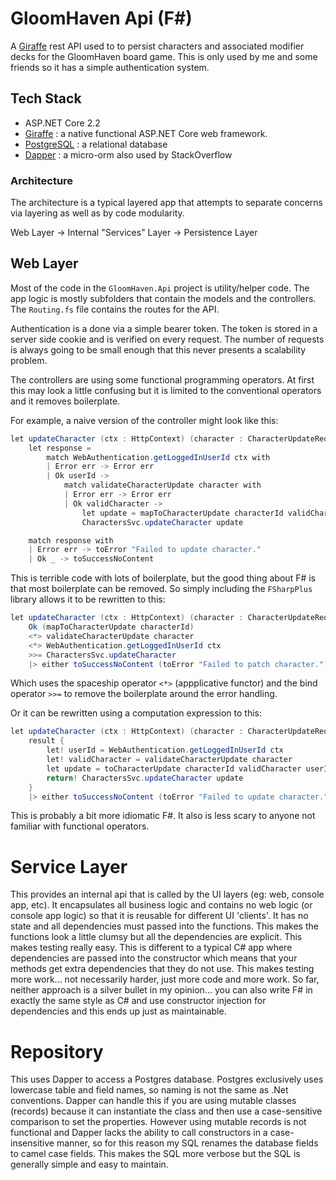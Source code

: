 # GloomHaven Api (F#)

A [Giraffe](https://github.com/giraffe-fsharp/Giraffe) rest API used to to persist characters and associated modifier decks for the GloomHaven board game. This is only used by me and some friends so it has a simple authentication system. 

## Tech Stack

- ASP.NET Core 2.2
- [Giraffe](https://github.com/giraffe-fsharp/Giraffe) : a native functional ASP.NET Core web framework.
- [PostgreSQL](https://www.postgresql.org/) : a relational database
- [Dapper](https://github.com/StackExchange/Dapper) : a micro-orm also used by StackOverflow 

### Architecture

The architecture is a typical layered app that attempts to separate concerns via layering as well as by code modularity. 

Web Layer -> Internal "Services" Layer -> Persistence Layer

## Web Layer

Most of the code in the `GloomHaven.Api` project is utility/helper code. The app logic is mostly subfolders that contain the models and the controllers. The `Routing.fs` file contains the routes for the API. 

Authentication is a done via a simple bearer token. The token is stored in a server side cookie and is verified on every request. The number of requests is always going to be small enough that this never presents a scalability problem. 

The controllers are using some functional programming operators. At first this may look a little confusing but it is limited to the conventional operators and it removes boilerplate.

For example, a naive version of the controller might look like this:

```c#
let updateCharacter (ctx : HttpContext) (character : CharacterUpdateRequest) (characterId : int) = 
    let response = 
        match WebAuthentication.getLoggedInUserId ctx with
        | Error err -> Error err
        | Ok userId ->
            match validateCharacterUpdate character with
            | Error err -> Error err
            | Ok validCharacter ->
                let update = mapToCharacterUpdate characterId validCharacter userId 
                CharactersSvc.updateCharacter update  

    match response with
    | Error err -> toError "Failed to update character."
    | Ok _ -> toSuccessNoContent
```

This is terrible code with lots of boilerplate, but the good thing about F# is that most boilerplate can be removed. So simply including the `FSharpPlus` library allows it to be rewritten to this:

```c#
let updateCharacter (ctx : HttpContext) (character : CharacterUpdateRequest) (characterId : int) = 
    Ok (mapToCharacterUpdate characterId)
    <*> validateCharacterUpdate character
    <*> WebAuthentication.getLoggedInUserId ctx
    >>= CharactersSvc.updateCharacter 
    |> either toSuccessNoContent (toError "Failed to patch character.")
```

Which uses the spaceship operator `<*>` (appplicative functor) and the bind operator `>>=` to remove the boilerplate around the error handling.

Or it can be rewritten using a computation expression to this:

```c#
let updateCharacter (ctx : HttpContext) (character : CharacterUpdateRequest) (characterId : int) = 
    result {
        let! userId = WebAuthentication.getLoggedInUserId ctx
        let! validCharacter = validateCharacterUpdate character
        let update = toCharacterUpdate characterId validCharacter userId
        return! CharactersSvc.updateCharacter update
    }
    |> either toSuccessNoContent (toError "Failed to update character.")
```

This is probably a bit more idiomatic F#. It also is less scary to anyone not familiar with functional operators.

# Service Layer

This provides an internal api that is called by the UI layers (eg: web, console app, etc). It encapsulates all business logic and contains no web logic (or console app logic) so that it is reusable for different UI 'clients'. It has no state and all dependencies must passed into the functions. This makes the functions look a little clumsy but all the dependencies are explicit. This makes testing really easy. This is different to a typical C# app where dependencies are passed into the constructor which means that your methods get extra dependencies that they do not use. This makes testing more work... not necessarily harder, just more code and more work. So far, neither approach is a silver bullet in my opinion... you can also write F# in exactly the same style as C# and use constructor injection for dependencies and this ends up just as maintainable. 

# Repository

This uses Dapper to access a Postgres database. Postgres exclusively uses lowercase table and field names, so naming is not the same as .Net conventions. Dapper can handle this if you are using mutable classes (records) because it can instantiate the class and then use a case-sensitive comparison to set the properties. However using mutable records is not functional and Dapper lacks the ability to call constructors in a case-insensitive manner, so for this reason my SQL renames the database fields to camel case fields. This makes the SQL more verbose but the SQL is generally simple and easy to maintain.  